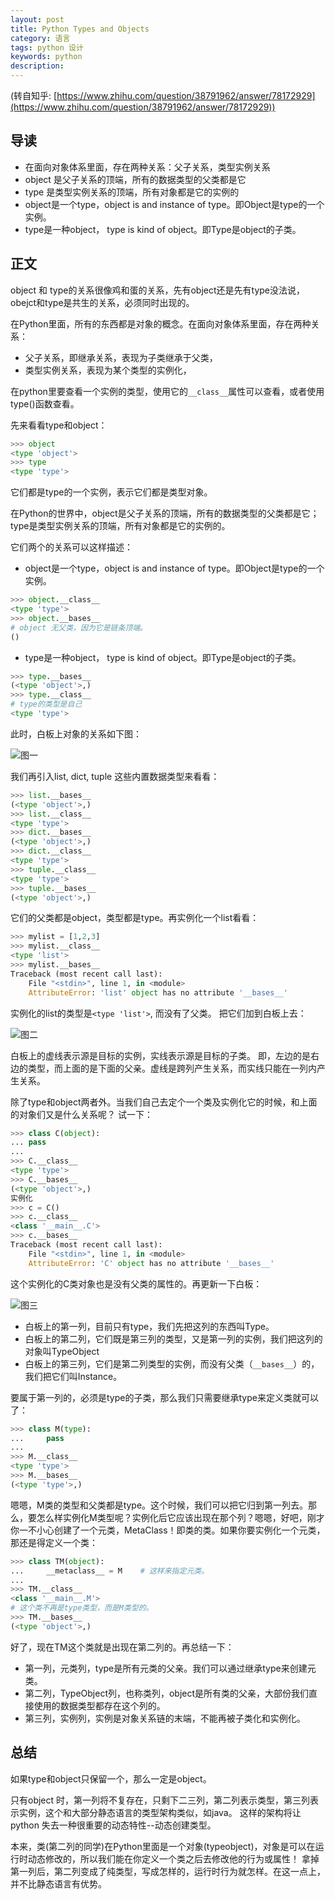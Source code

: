 ```yaml
---
layout: post
title: Python Types and Objects
category: 语言
tags: python 设计
keywords: python
description:
---
```

(转自知乎: [https://www.zhihu.com/question/38791962/answer/78172929](https://www.zhihu.com/question/38791962/answer/78172929))
## 导读

* 在面向对象体系里面，存在两种关系：父子关系，类型实例关系
* object 是父子关系的顶端，所有的数据类型的父类都是它
* type 是类型实例关系的顶端，所有对象都是它的实例的
* object是一个type，object is and instance of type。即Object是type的一个实例。
* type是一种object， type is kind of object。即Type是object的子类。

## 正文

object 和 type的关系很像鸡和蛋的关系，先有object还是先有type没法说，obejct和type是共生的关系，必须同时出现的。

在Python里面，所有的东西都是对象的概念。在面向对象体系里面，存在两种关系：

* 父子关系，即继承关系，表现为子类继承于父类，
* 类型实例关系，表现为某个类型的实例化，

在python里要查看一个实例的类型，使用它的`__class__`属性可以查看，或者使用type()函数查看。

先来看看type和object：

```python
>>> object
<type 'object'>
>>> type
<type 'type'>
```

它们都是type的一个实例，表示它们都是类型对象。

在Python的世界中，object是父子关系的顶端，所有的数据类型的父类都是它；type是类型实例关系的顶端，所有对象都是它的实例的。

它们两个的关系可以这样描述：
* object是一个type，object is and instance of type。即Object是type的一个实例。
```python
>>> object.__class__
<type 'type'>
>>> object.__bases__
# object 无父类，因为它是链条顶端。
()
```

* type是一种object， type is kind of object。即Type是object的子类。
```python
>>> type.__bases__
(<type 'object'>,)
>>> type.__class__
# type的类型是自己
<type 'type'>
```
此时，白板上对象的关系如下图：

![图一](https://pic4.zhimg.com/d7d23c4f1eded696c72c28cdc3ce9c17_b.png)

我们再引入list, dict, tuple 这些内置数据类型来看看：
```python
>>> list.__bases__
(<type 'object'>,)
>>> list.__class__
<type 'type'>
>>> dict.__bases__
(<type 'object'>,)
>>> dict.__class__
<type 'type'>
>>> tuple.__class__
<type 'type'>
>>> tuple.__bases__
(<type 'object'>,) 
```

它们的父类都是object，类型都是type。再实例化一个list看看：

```python
>>> mylist = [1,2,3]
>>> mylist.__class__
<type 'list'>
>>> mylist.__bases__
Traceback (most recent call last):
    File "<stdin>", line 1, in <module>
    AttributeError: 'list' object has no attribute '__bases__'
```

实例化的list的类型是`<type 'list'>`, 而没有了父类。
把它们加到白板上去：

![图二](https://pic1.zhimg.com/dcfa446418490a973b8dd47e83c181a8_b.png)

白板上的虚线表示源是目标的实例，实线表示源是目标的子类。
即，左边的是右边的类型，而上面的是下面的父亲。虚线是跨列产生关系，而实线只能在一列内产生关系。

除了type和object两者外。当我们自己去定个一个类及实例化它的时候，和上面的对象们又是什么关系呢？
试一下：
```python
>>> class C(object):
... pass
...
>>> C.__class__
<type 'type'>
>>> C.__bases__
(<type 'object'>,)
实例化
>>> c = C()
>>> c.__class__
<class '__main__.C'>
>>> c.__bases__
Traceback (most recent call last):
    File "<stdin>", line 1, in <module>
    AttributeError: 'C' object has no attribute '__bases__'
```
这个实例化的C类对象也是没有父类的属性的。再更新一下白板：

![图三](https://pic2.zhimg.com/ca54cfa2cc510d2dcc40e3cc7fb2e051_b.png)

* 白板上的第一列，目前只有type，我们先把这列的东西叫Type。
* 白板上的第二列，它们既是第三列的类型，又是第一列的实例，我们把这列的对象叫TypeObject
* 白板上的第三列，它们是第二列类型的实例，而没有父类（`__bases__`）的，我们把它们叫Instance。

要属于第一列的，必须是type的子类，那么我们只需要继承type来定义类就可以了：

```python
>>> class M(type):
...     pass
...
>>> M.__class__
<type 'type'>
>>> M.__bases__
(<type 'type'>,)
```

嗯嗯，M类的类型和父类都是type。这个时候，我们可以把它归到第一列去。那么，要怎么样实例化M类型呢？实例化后它应该出现在那个列？嗯嗯，好吧，刚才你一不小心创建了一个元类，MetaClass！即类的类。如果你要实例化一个元类，那还是得定义一个类：

```python
>>> class TM(object):
...     __metaclass__ = M    # 这样来指定元类。
...
>>> TM.__class__
<class '__main__.M'>
# 这个类不再是type类型，而是M类型的。
>>> TM.__bases__
(<type 'object'>,)
```

好了，现在TM这个类就是出现在第二列的。再总结一下：
* 第一列，元类列，type是所有元类的父亲。我们可以通过继承type来创建元类。
* 第二列，TypeObject列，也称类列，object是所有类的父亲，大部份我们直接使用的数据类型都存在这个列的。
* 第三列，实例列，实例是对象关系链的末端，不能再被子类化和实例化。

## 总结

如果type和object只保留一个，那么一定是object。

只有object 时，第一列将不复存在，只剩下二三列，第二列表示类型，第三列表示实例，这个和大部分静态语言的类型架构类似，如java。
这样的架构将让python 失去一种很重要的动态特性--动态创建类型。

本来，类(第二列的同学)在Python里面是一个对象(typeobject)，对象是可以在运行时动态修改的，所以我们能在你定义一个类之后去修改他的行为或属性！
拿掉第一列后，第二列变成了纯类型，写成怎样的，运行时行为就怎样。在这一点上，并不比静态语言有优势。
